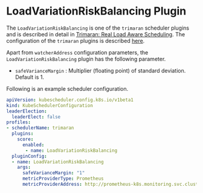 # LoadVariationRiskBalancing Plugin

The `LoadVariationRiskBalancing` is one of the `trimaran` scheduler plugins and is described in detail in  [Trimaran: Real Load Aware Scheduling](https://github.com/kubernetes-sigs/scheduler-plugins/blob/master/kep/61-Trimaran-real-load-aware-scheduling). The configuration of the `trimaran` plugins is described [here](../README.md).

Apart from `watcherAddress` configuration parameters, the `LoadVariationRiskBalancing` plugin has the following parameter.

- `safeVarianceMargin` : Multiplier (floating point) of standard deviation. Default is 1.

Following is an example scheduler configuration.

```yaml
apiVersion: kubescheduler.config.k8s.io/v1beta1
kind: KubeSchedulerConfiguration
leaderElection:
  leaderElect: false
profiles:
- schedulerName: trimaran
  plugins:
    score:
      enabled:
       - name: LoadVariationRiskBalancing
  pluginConfig:
  - name: LoadVariationRiskBalancing
    args:
      safeVarianceMargin: "1"
      metricProviderType: Prometheus
      metricProviderAddress: http://prometheus-k8s.monitoring.svc.cluster.local:9090
```
